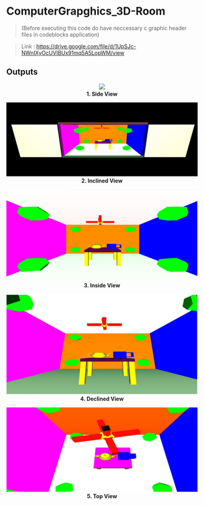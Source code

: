 # ComputerGrapghics_3D-Room
> (Before executing this code do have neccessary c graphic header files in codeblocks application) 

> Link : https://drive.google.com/file/d/1UpSJc-NWnIXyOcUVIBUx91mq5A5LopWM/view

## Outputs

<p align="center">
  <img src="https://user-images.githubusercontent.com/87578946/220095841-97a7f999-2ee0-474d-8cc4-c3aa12fa3145.png">
  <br>
  <b>1. Side View<b>
</p>
  
<p align="center">
  <img src="https://github.com/Prajwal-YP/imageCache/blob/main/cg2.png" alt="Main">
  <br>
  <b>2. Inclined View<b>
</p>
  
<p align="center">
  <img src="https://github.com/Prajwal-YP/imageCache/blob/main/cg3.png" alt="Main">
  <br>
  <b>3. Inside View<b>
</p>
  
<p align="center">
  <img src="https://github.com/Prajwal-YP/imageCache/blob/main/cg4.png" alt="Main">
  <br>
  <b>4. Declined View<b>
</p>
  
<p align="center">
  <img src="https://github.com/Prajwal-YP/imageCache/blob/main/cg5.png" alt="Main">
  <br>
  <b>5. Top View<b>
</p>
  
  
